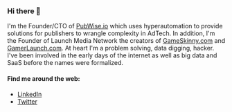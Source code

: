 ### Hi there 👋

I'm the Founder/CTO of <a href="https://pubwise.io">PubWise.io</a> which uses hyperautomation to provide solutions for publishers to wrangle complexity in AdTech. In addition, I'm the Founder of Launch Media Network the creators of <a href="https://www.GameSkinny.com">GameSkinny.com</a> and <a href="https://www.gamerlaunch.com">GamerLaunch.com</a>. At heart I'm a problem solving, data digging, hacker. I've been involved in the early days of the internet as well as big data and SaaS before the names were formalized.

#### Find me around the web:
- <a href="https://www.linkedin.com/in/stephenjohnston2/">LinkedIn</a>
- <a href="https://www.twitter.com/glstephen">Twitter</a>
